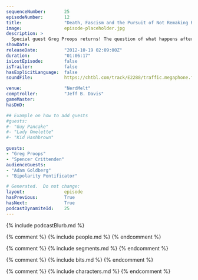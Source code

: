 ```yaml
---
sequenceNumber:       25
episodeNumber:        12
title:                "Death, Fascism and the Pursuit of Not Remaking Robocop"
image:                episode-placeholder.jpg
description: >
  Special guest Greg Proops returns! The question of what happens after you die remains unanswered, but tangents include mental illness, poverty and misunderstood Van Halen lyrics. Meanwhile, in D&D world, Sharpie and Quark claim their Embermauler boun...
showDate:             
releaseDate:          "2012-10-19 02:09:00Z"
duration:             "01:06:17"
isLostEpisode:        false
isTrailer:            false
hasExplicitLanguage:  false
soundFile:            https://chtbl.com/track/E2288/traffic.megaphone.fm/STA8088402176.mp3?updated=1555712014

venue:                "NerdMelt"
comptroller:          "Jeff B. Davis"
gameMaster:           
hasDnD:               

## Example on how to add guests
#guests:
#- "Guy Pancake"
#- "Lady Omelette"
#- "Kid Hashbrown"

guests:
- "Greg Proops"
- "Spencer Crittenden"
audienceGuests:
- "Adam Goldberg"
- "Bipolarity Pontificator"

# Generated.  Do not change:
layout:               episode
hasPrevious:          True
hasNext:              True
podcastDynamiteId:    25
---
```


{% include podcastBlurb.md %}

{% comment %}
{% include people.md %}
{% endcomment %}

{% comment %}
{% include segments.md %}
{% endcomment %}

{% comment %}
{% include bits.md %}
{% endcomment %}

{% comment %}
{% include characters.md %}
{% endcomment %}

